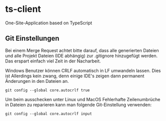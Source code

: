 # ts-client
One-Site-Application based on TypeScript


## Git Einstellungen

Bei einem Merge Request achtet bitte darauf, dass alle generierten Dateien und alle Projekt Dateien (IDE abhängig) zur 
.gitignore hinzugefügt werden. Das erspart einfach viel Zeit in der Nacharbeit. 

Windows Benutzer können CRLF automatisch in LF umwandeln lassen. Dies ist Allerdings kein zwang, denn einige IDE's 
zeigen dann permanent Änderungen in den Dateien an. 

    git config --global core.autocrlf true

Um beim ausschecken unter Linux und MacOS Fehlerhafte Zeilenumbrüche in Dateien zu reparieren kann man folgende
Git-Einstellung verwenden:

    git config --global core.autocrlf input